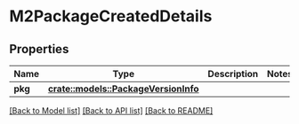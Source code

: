 # M2PackageCreatedDetails

## Properties

Name | Type | Description | Notes
------------ | ------------- | ------------- | -------------
**pkg** | [**crate::models::PackageVersionInfo**](PackageVersionInfo.md) |  | 

[[Back to Model list]](../README.md#documentation-for-models) [[Back to API list]](../README.md#documentation-for-api-endpoints) [[Back to README]](../README.md)


